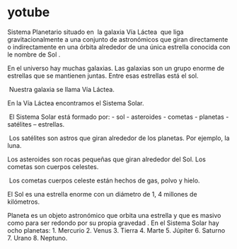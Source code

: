 # yotube
 Sistema Planetario situado en  la galaxia Vía Láctea  que liga gravitacionalmente a una conjunto de astronómicos que giran directamente o indirectamente en una órbita alrededor de una única estrella conocida con le nombre de Sol . 

En el universo hay muchas galaxias. 
Las galaxias son un grupo enorme de estrellas que se mantienen juntas. 
Entre esas estrellas está el sol.

 Nuestra galaxia se llama Vía Láctea.

En la Vía Láctea encontramos el Sistema Solar.

 El Sistema Solar está formado por: - sol - asteroides - cometas - planetas - satélites – estrellas. 

 Los satélites son astros que giran alrededor de los planetas. Por ejemplo, la luna.

Los asteroides son rocas pequeñas que giran alrededor del Sol. Los cometas son cuerpos celestes.

 Los cometas cuerpos celeste están hechos de gas, polvo y hielo. 

El Sol es una estrella enorme con un diámetro de 1, 4 millones de kilómetros.

Planeta es un objeto astronómico que orbita una estrella y que es masivo como para ser redondo por su propia gravedad . 
En el Sistema Solar hay ocho planetas: 1. Mercurio 2. Venus 3. Tierra 4. Marte 5. Júpiter 6. Saturno 7. Urano 8. Neptuno.

